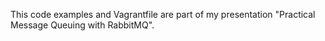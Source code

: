 This code examples and Vagrantfile are part of my presentation "Practical Message Queuing with RabbitMQ".

